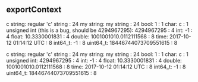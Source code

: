 ## exportContext

c string: regular 'c' string : 24
my string: my string : 24
bool: 1 : 1
char: c : 1
unsigned int (this is a bug, should be 4294967295): 4294967295 : 4
int: -1 : 4
float: 10.3330001831 : 4
double: 1001001010.0112111568 : 8
time: 2017-10-12 01:14:12 UTC : 8
int64_t: -1 : 8
uint64_t: 18446744073709551615 : 8

c string: regular 'c' string : 24
my string: my string : 24
bool: 1 : 1
char: c : 1
unsigned int: 4294967295 : 4
int: -1 : 4
float: 10.3330001831 : 4
double: 1001001010.0112111568 : 8
time: 2017-10-12 01:14:12 UTC : 8
int64_t: -1 : 8
uint64_t: 18446744073709551615 : 8

